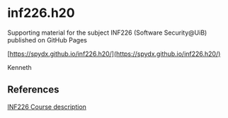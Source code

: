 # inf226.h20

Supporting material for the subject INF226 (Software Security@UiB) published on GitHub Pages

[https://spydx.github.io/inf226.h20/](https://spydx.github.io/inf226.h20/)

Kenneth


## References

[INF226 Course description](https://www.uib.no/en/course/INF226)
